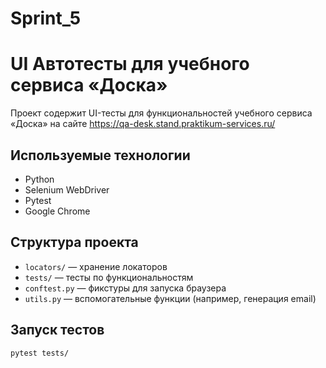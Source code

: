 # Sprint_5
# UI Автотесты для учебного сервиса «Доска»

Проект содержит UI-тесты для функциональностей учебного сервиса «Доска» на сайте https://qa-desk.stand.praktikum-services.ru/

## Используемые технологии

- Python
- Selenium WebDriver
- Pytest
- Google Chrome

## Структура проекта

- `locators/` — хранение локаторов
- `tests/` — тесты по функциональностям
- `conftest.py` — фикстуры для запуска браузера
- `utils.py` — вспомогательные функции (например, генерация email)

## Запуск тестов

```bash
pytest tests/
